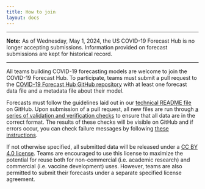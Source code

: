 ```yaml
---
title: How to join
layout: docs
---
```


***
<strong>Note:</strong> As of Wednesday, May 1, 2024, the US COVID-19 Forecast Hub is no longer accepting submissions. Information provided on forecast submissions are kept for historical record.
***

All teams building COVID-19 forecasting models are welcome to join the COVID-19 Forecast Hub. To participate, teams must submit a pull request to the <a href="https://github.com/reichlab/covid19-forecast-hub/" target="_blank">COVID-19 Forecast Hub GitHub repository</a> with at least one forecast data file and a metadata file about their model. 

Forecasts must follow the guidelines laid out in our <a href="https://github.com/reichlab/covid19-forecast-hub/blob/master/data-processed/README.md" target="_blank">technical README file</a> on GitHub. Upon submission of a pull request, all new files are run through <a href="https://github.com/reichlab/covid19-forecast-hub/wiki/Data-Validation" target="_blank">a series of validation and verification checks</a> to ensure that all data are in the correct format. The results of these checks will be visible on GitHub and if errors occur, you can check failure messages by following <a href="https://github.com/reichlab/covid19-forecast-hub/wiki/Troubleshooting-Pull-Requests" target="_blank">these instructions</a>.

If not otherwise specified, all submitted data will be released under a <a href="https://creativecommons.org/licenses/by/4.0/" target="_blank">CC BY 4.0 license</a>. Teams are encouraged to use this license to maximize the potential for reuse both for non-commercial (i.e. academic research) and commercial (i.e. vaccine development) uses. However, teams are also permitted to submit their forecasts under a separate specified license agreement.

